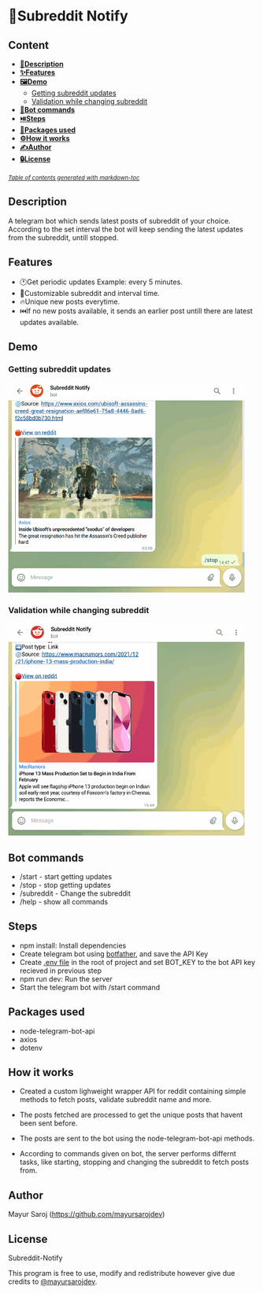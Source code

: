# 🔔Subreddit Notify

## Content

- [**📰Description**](#description)
- [**✨Features**](#features)
- [**🖼️Demo**](#demo)
  - [Getting subreddit updates](#getting-subreddit-updates)
  - [Validation while changing subreddit](#validation-while-changing-subreddit)
- [**🤖Bot commands**](#bot-commands)
- [**⏯️Steps**](#steps)
- [**👜Packages used**](#packages-used)
- [**⚙️How it works**](#how-it-works)
- [**✍️Author**](#author)
- [**🔒License**](#license)

<small><i><a href='http://ecotrust-canada.github.io/markdown-toc/'>Table of contents generated with markdown-toc</a></i></small>

## Description

A telegram bot which sends latest posts of subreddit of your choice. According to the set interval the bot will keep sending the latest updates from the subreddit, untill stopped.

## Features

- 🕐Get periodic updates Example: every 5 minutes.
- 💁Customizable subreddit and interval time.
- 🔥Unique new posts everytime.
- ⏮️If no new posts available, it sends an earlier post untill there are latest updates available.

## Demo

### Getting subreddit updates

<img src='demo/start_stop_demo.gif' width="480">

### Validation while changing subreddit

<img src='demo/change_subreddit_demo.gif' width="480">

## Bot commands

- /start - start getting updates
- /stop - stop getting updates
- /subreddit - Change the subreddit
- /help - show all commands

## Steps

- npm install: Install dependencies
- Create telegram bot using [botfather](https://www.siteguarding.com/en/how-to-get-telegram-bot-api-token), and save the API Key
- Create [.env file](https://www.freecodecamp.org/news/how-to-use-node-environment-variables-with-a-dotenv-file-for-node-js-and-npm/) in the root of project and set BOT_KEY to the bot API key recieved in previous step
- npm run dev: Run the server
- Start the telegram bot with /start command

## Packages used

- node-telegram-bot-api
- axios
- dotenv

## How it works

- Created a custom lighweight wrapper API for reddit containing simple methods to fetch posts, validate subreddit name and more.

- The posts fetched are processed to get the unique posts that havent been sent before.

- The posts are sent to the bot using the node-telegram-bot-api methods.

- According to commands given on bot, the server performs differnt tasks, like starting, stopping and changing the subreddit to fetch posts from.

## Author

Mayur Saroj (https://github.com/mayursarojdev)

## License

Subreddit-Notify

This program is free to use, modify and redistribute however give due credits to [@mayursarojdev](https://github.com/mayursarojdev).
